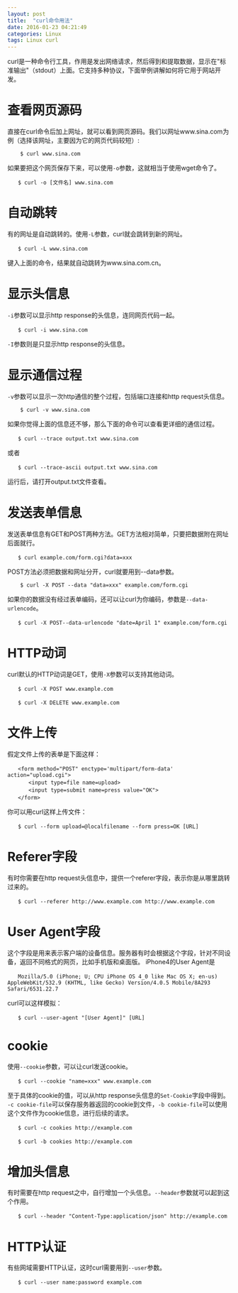 ```yaml
---
layout: post
title:  "curl命令用法"
date: 2016-01-23 04:21:49
categories: Linux
tags: Linux curl
---
```


curl是一种命令行工具，作用是发出网络请求，然后得到和提取数据，显示在"标准输出"（stdout）上面。它支持多种协议，下面举例讲解如何将它用于网站开发。

# 查看网页源码 #
直接在curl命令后加上网址，就可以看到网页源码。我们以网址www.sina.com为例（选择该网址，主要因为它的网页代码较短）:  

```
	$ curl www.sina.com
```

如果要把这个网页保存下来，可以使用`-o`参数，这就相当于使用wget命令了。

```
　　$ curl -o [文件名] www.sina.com
```


# 自动跳转 #
有的网址是自动跳转的。使用`-L`参数，curl就会跳转到新的网址。

```
　　$ curl -L www.sina.com
```

键入上面的命令，结果就自动跳转为www.sina.com.cn。


# 显示头信息 #
`-i`参数可以显示http response的头信息，连同网页代码一起。  

```
　　$ curl -i www.sina.com
```

`-I`参数则是只显示http response的头信息。


# 显示通信过程 #

`-v`参数可以显示一次http通信的整个过程，包括端口连接和http request头信息。

```
	$ curl -v www.sina.com
```

如果你觉得上面的信息还不够，那么下面的命令可以查看更详细的通信过程。  

```
　　$ curl --trace output.txt www.sina.com
```

或者  

```
　　$ curl --trace-ascii output.txt www.sina.com
```

运行后，请打开output.txt文件查看。

# 发送表单信息 #
发送表单信息有GET和POST两种方法。GET方法相对简单，只要把数据附在网址后面就行。  

```
　　$ curl example.com/form.cgi?data=xxx
```

POST方法必须把数据和网址分开，curl就要用到--data参数。  

```
	$ curl -X POST --data "data=xxx" example.com/form.cgi
```

如果你的数据没有经过表单编码，还可以让curl为你编码，参数是`--data-urlencode`。 
 
```
　　$ curl -X POST--data-urlencode "date=April 1" example.com/form.cgi
```



# HTTP动词 #
curl默认的HTTP动词是GET，使用`-X`参数可以支持其他动词。  

```
　　$ curl -X POST www.example.com
```

```
　　$ curl -X DELETE www.example.com
```

# 文件上传 #
假定文件上传的表单是下面这样：  

```
　　<form method="POST" enctype='multipart/form-data' action="upload.cgi">
　　　　<input type=file name=upload>
　　　　<input type=submit name=press value="OK">
　　</form>
```

你可以用curl这样上传文件：  

```
　　$ curl --form upload=@localfilename --form press=OK [URL]
```



# Referer字段 #

有时你需要在http request头信息中，提供一个referer字段，表示你是从哪里跳转过来的。
  
```
　　$ curl --referer http://www.example.com http://www.example.com
```

# User Agent字段 #
这个字段是用来表示客户端的设备信息。服务器有时会根据这个字段，针对不同设备，返回不同格式的网页，比如手机版和桌面版。
iPhone4的User Agent是  

```
　　Mozilla/5.0 (iPhone; U; CPU iPhone OS 4_0 like Mac OS X; en-us) AppleWebKit/532.9 (KHTML, like Gecko) Version/4.0.5 Mobile/8A293 Safari/6531.22.7
```

curl可以这样模拟：  

```
　　$ curl --user-agent "[User Agent]" [URL]
```



# cookie #
使用`--cookie`参数，可以让curl发送cookie。  

```
　　$ curl --cookie "name=xxx" www.example.com
```

至于具体的cookie的值，可以从http response头信息的`Set-Cookie`字段中得到。
`-c cookie-file`可以保存服务器返回的cookie到文件，`-b cookie-file`可以使用这个文件作为cookie信息，进行后续的请求。 
 
```
　　$ curl -c cookies http://example.com
```

```
　　$ curl -b cookies http://example.com
```



# 增加头信息 #

有时需要在http request之中，自行增加一个头信息。`--header`参数就可以起到这个作用。  

```
　　$ curl --header "Content-Type:application/json" http://example.com
```



# HTTP认证 #
有些网域需要HTTP认证，这时curl需要用到`--user`参数。  

```
　　$ curl --user name:password example.com
```


